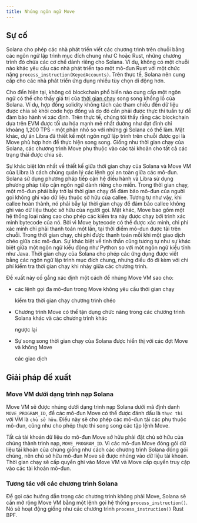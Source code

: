 ```yaml
---
title: Nhúng ngôn ngữ Move
---
```


## Sự cố

Solana cho phép các nhà phát triển viết các chương trình trên chuỗi bằng các ngôn ngữ lập trình mục đích chung như C hoặc Rust, những chương trình đó chứa các cơ chế dành riêng cho Solana. Ví dụ, không có một chuỗi nào khác yêu cầu các nhà phát triển tạo một mô-đun Rust với một chức năng `process_instruction(KeyedAccounts)`. Trên thực tế, Solana nên cung cấp cho các nhà phát triển ứng dụng nhiều tùy chọn di động hơn.

Cho đến hiện tại, không có blockchain phổ biến nào cung cấp một ngôn ngữ có thể cho thấy giá trị của [thời gian chạy](../validator/runtime.md) song song khổng lồ của Solana. Ví dụ, hợp đồng solidity không tách các tham chiếu đến dữ liệu được chia sẻ khỏi code hợp đồng và do đó cần phải được thực thi tuần tự để đảm bảo hành vi xác định. Trên thực tế, chúng tôi thấy rằng các blockchain dựa trên EVM được tối ưu hóa mạnh mẽ nhất dường như đạt đỉnh chỉ khoảng 1,200 TPS - một phần nhỏ so với những gì Solana có thể làm. Mặt khác, dự án Libra đã thiết kế một ngôn ngữ lập trình trên chuỗi được gọi là Move phù hợp hơn để thực hiện song song. Giống như thời gian chạy của Solana, các chương trình Move phụ thuộc vào các tài khoản cho tất cả các trạng thái được chia sẻ.

Sự khác biệt lớn nhất về thiết kế giữa thời gian chạy của Solana và Move VM của Libra là cách chúng quản lý các lệnh gọi an toàn giữa các mô-đun. Solana sử dụng phương pháp tiếp cận hệ điều hành và Libra sử dụng phương pháp tiếp cận ngôn ngữ dành riêng cho miền. Trong thời gian chạy, một mô-đun phải bẫy trở lại thời gian chạy để đảm bảo mô-đun của người gọi không ghi vào dữ liệu thuộc sở hữu của callee. Tương tự như vậy, khi callee hoàn thành, nó phải bẫy lại thời gian chạy để đảm bảo callee không ghi vào dữ liệu thuộc sở hữu của người gọi. Mặt khác, Move bao gồm một hệ thống loại nâng cao cho phép các kiểm tra này được chạy bởi trình xác minh bytecode của nó. Bởi vì Move bytecode có thể được xác minh, chi phí xác minh chỉ phải thanh toán một lần, tại thời điểm mô-đun được tải trên chuỗi. Trong thời gian chạy, chi phí được thanh toán mỗi khi một giao dịch chéo giữa các mô-đun. Sự khác biệt về tinh thần cũng tương tự như sự khác biệt giữa một ngôn ngữ kiểu động như Python so với một ngôn ngữ kiểu tĩnh như Java. Thời gian chạy của Solana cho phép các ứng dụng được viết bằng các ngôn ngữ lập trình mục đích chung, nhưng điều đó đi kèm với chi phí kiểm tra thời gian chạy khi nhảy giữa các chương trình.

Đề xuất này cố gắng xác định một cách để nhúng Move VM sao cho:

- các lệnh gọi đa mô-đun trong Move không yêu cầu thời gian chạy

  kiểm tra thời gian chạy chương trình chéo

- Chương trình Move có thể tận dụng chức năng trong các chương trình Solana khác và các chương trình khác

  ngược lại

- Sự song song thời gian chạy của Solana được hiển thị với các đợt Move và không Move

  các giao dịch

## Giải pháp đề xuất

### Move VM dưới dạng trình nạp Solana

Move VM sẽ được nhúng dưới dạng trình nạp Solana dưới mã định danh `MOVE_PROGRAM_ID`, để các mô-đun Move có thể được đánh dấu là `thực thi` với VM là `chủ sở hữu`. Điều này sẽ cho phép các mô-đun tải các phụ thuộc mô-đun, cũng như cho phép thực thi song song các tập lệnh Move.

Tất cả tài khoản dữ liệu do mô-đun Move sở hữu phải đặt chủ sở hữu của chúng thành trình nạp, `MOVE_PROGRAM_ID`. Vì các mô-đun Move đóng gói dữ liệu tài khoản của chúng giống như cách các chương trình Solana đóng gói chúng, nên chủ sở hữu mô-đun Move sẽ được nhúng vào dữ liệu tài khoản. Thời gian chạy sẽ cấp quyền ghi vào Move VM và Move cấp quyền truy cập vào các tài khoản mô-đun.

### Tương tác với các chương trình Solana

Để gọi các hướng dẫn trong các chương trình không phải Move, Solana sẽ cần mở rộng Move VM bằng một lệnh gọi hệ thống `process_instruction()`. Nó sẽ hoạt động giống như các chương trình `process_instruction()` Rust BPF.
